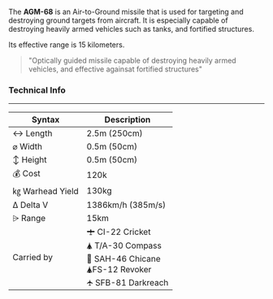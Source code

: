 The **AGM-68** is an Air-to-Ground missile that is used for targeting and destroying ground targets from aircraft. It is especially capable of destroying heavily armed vehicles such as tanks, and fortified structures.

Its effective range is 15 kilometers.

> "Optically guided missile capable of destroying heavily armed vehicles, and effective againsat fortified structures"


<span class="firstColumn">

### Technical Info
---

| Syntax       | Description |
| -----------  | ----------- |
| ↔ Length       | 2.5m (250cm)       |
| ⌀ Width        | 0.5m (50cm)       |
| ↕ Height       | 0.5m (50cm)       |
| 💰 Cost         | 120k        |
| ㎏ Warhead Yield| 130kg       |
| Δ Delta V      | 1386km/h (385m/s)       |
| ⩥ Range        | 15km       |
| Carried by      | 🛨 CI-22 Cricket<br>🛦 T/A-30 Compass<br>🚁 SAH-46 Chicane<br>🛦FS-12 Revoker<br>🛧 SFB-81 Darkreach      |

</span>